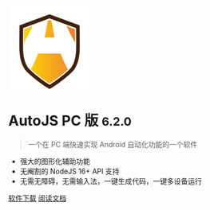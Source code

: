 <!-- _coverpage.md -->

![logo](./media/logo2.png)

# AutoJS PC 版 <small>6.2.0</small>

> 一个在 PC 端快速实现 Android 自动化功能的一个软件

- 强大的图形化辅助功能
- 无阉割的 NodeJS 16+ API 支持
- 无需无障碍，无需输入法，一键生成代码，一键多设备运行

[软件下载](http://www.tntok.top/download/autojs/AutoJS_Setup_latest.exe ":target=_blank")
[阅读文档](#index)
